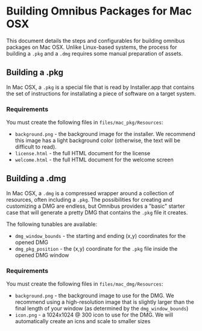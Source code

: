 Building Omnibus Packages for Mac OSX
=====================================
This document details the steps and configurables for building omnibus packages
on Mac OSX. Unlike Linux-based systems, the process for building a `.pkg` and
a `.dmg` requires some manual preparation of assets.


Building a .pkg
---------------
In Mac OSX, a `.pkg` is a special file that is read by Installer.app that
contains the set of instructions for installating a piece of software on a
target system.

### Requirements
You must create the following files in `files/mac_pkg/Resources`:

- `background.png` - the background image for the installer. We recommend this
image has a light background color (otherwise, the text will be difficult to
read).
- `license.html` - the full HTML document for the license
- `welcome.html` - the full HTML document for the welcome screen


Building a .dmg
---------------
In Mac OSX, a `.dmg` is a compressed wrapper around a collection of resources,
often including a `.pkg`. The possibilities for creating and customizing a DMG
are endless, but Omnibus provides a "basic" starter case that will generate a
pretty DMG that contains the `.pkg` file it creates.

The following tunables are available:

- `dmg_window_bounds` - the starting and ending (x,y) coordinates for the opened
DMG
- `dmg_pkg_position` - the (x,y) coordinate for the `.pkg` file inside the
opened DMG window

### Requirements
You must create the following files in `files/mac_dmg/Resources`:

- `background.png` - the background image to use for the DMG. We recommend using
a high-resolution image that is slightly larger than the final length of your
window (as determined by the `dmg_window_bounds`)
- `icon.png` - a 1024x1024 @ 300 icon to use for the DMG. We will automatically
create an icns and scale to smaller sizes
